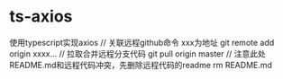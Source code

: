 # ts-axios
使用typescript实现axios
// 关联远程github命令 xxx为地址
git remote add origin xxxx...
// 拉取合并远程分支代码
git pull origin master
// 注意此处README.md和远程代码冲突，先删除远程代码的readme
rm README.md